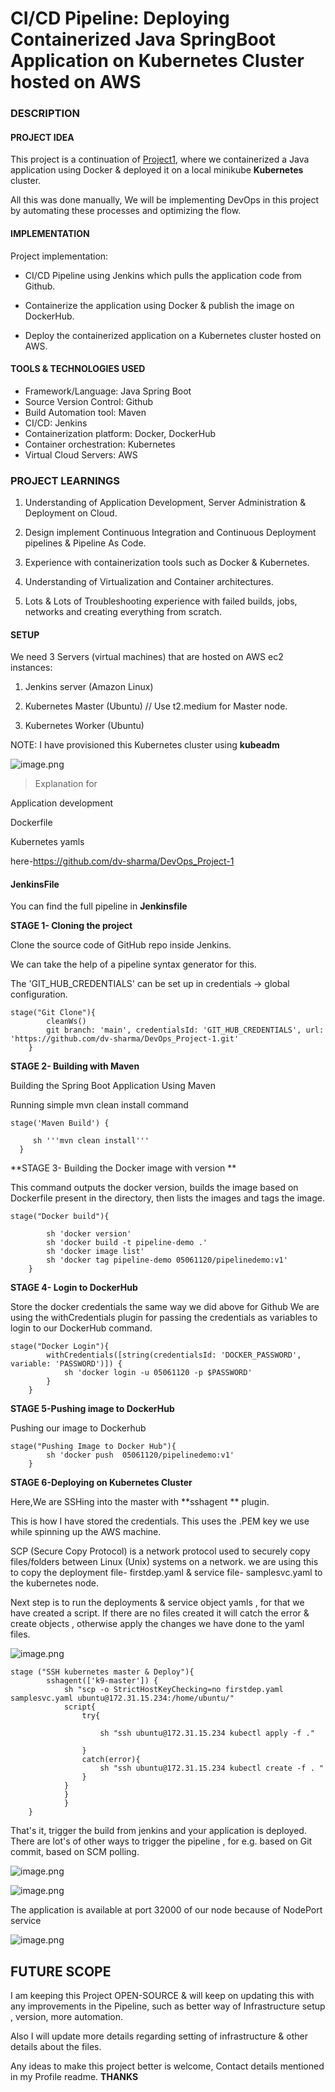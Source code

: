 # CI/CD Pipeline: Deploying Containerized Java SpringBoot Application on Kubernetes Cluster hosted on AWS

### DESCRIPTION

#### PROJECT IDEA 

This project is a continuation of [Project1](https://github.com/dv-sharma/DevOps_Project-1), where we containerized a Java application using Docker & deployed it on a local minikube **Kubernetes** cluster.

All this was done manually, We will be implementing DevOps in this project by automating these processes and optimizing the flow.

#### IMPLEMENTATION

Project implementation:

- CI/CD Pipeline using Jenkins which pulls the application code from Github.

- Containerize the application using Docker & publish the image on DockerHub.

- Deploy the containerized application on a Kubernetes cluster hosted on AWS.

#### TOOLS & TECHNOLOGIES USED

- Framework/Language: Java Spring Boot
- Source Version Control: Github
- Build Automation tool: Maven
- CI/CD: Jenkins
- Containerization platform: Docker, DockerHub
- Container orchestration: Kubernetes
- Virtual Cloud Servers: AWS

### PROJECT LEARNINGS

1. Understanding of Application Development, Server Administration & Deployment on Cloud.

2. Design implement Continuous Integration and Continuous Deployment pipelines & Pipeline As Code.

3. Experience with containerization tools such as Docker & Kubernetes.

4. Understanding of Virtualization and Container architectures.

5. Lots & Lots of Troubleshooting experience with failed builds, jobs, networks and creating everything from scratch.

#### SETUP

We need 3 Servers (virtual machines) that are hosted on AWS ec2 instances:


1.  Jenkins server (Amazon Linux) 

2. Kubernetes Master (Ubuntu) // Use t2.medium for Master node.

3. Kubernetes Worker (Ubuntu)

NOTE: I have provisioned this Kubernetes cluster using **kubeadm**



![image.png](https://cdn.hashnode.com/res/hashnode/image/upload/v1643390063430/4b5T_DE3f.png)

> Explanation for 

Application development

Dockerfile 

Kubernetes yamls 

here-https://github.com/dv-sharma/DevOps_Project-1

#### JenkinsFile

You can find the full pipeline in **Jenkinsfile**

**STAGE 1- Cloning the project**

Clone the source code of GitHub repo inside Jenkins.

We can take the help of a pipeline syntax generator for this.

The 'GIT_HUB_CREDENTIALS' can be set up in credentials -> global configuration.


```
stage("Git Clone"){
        cleanWs()
        git branch: 'main', credentialsId: 'GIT_HUB_CREDENTIALS', url: 'https://github.com/dv-sharma/DevOps_Project-1.git'
    }
```

**STAGE 2- Building with Maven**

Building the Spring Boot Application Using Maven

Running simple mvn clean install command

```
stage('Maven Build') {

     sh '''mvn clean install'''
  }
```

**STAGE 3- Building the Docker image with version **

This command outputs the docker version, builds the image based on Dockerfile present in the directory, then lists the images and tags the image.


```
stage("Docker build"){

        sh 'docker version'
        sh 'docker build -t pipeline-demo .'
        sh 'docker image list'
        sh 'docker tag pipeline-demo 05061120/pipelinedemo:v1'
    }
```

**STAGE 4- Login to DockerHub**

Store the docker credentials the same way we did above for Github
We are using the withCredentials plugin for passing the credentials as variables to login to our DockerHub command.


```
stage("Docker Login"){
        withCredentials([string(credentialsId: 'DOCKER_PASSWORD', variable: 'PASSWORD')]) {
            sh 'docker login -u 05061120 -p $PASSWORD'
        }
    }
```

**STAGE 5-Pushing image to DockerHub**

Pushing our image to Dockerhub

```.
stage("Pushing Image to Docker Hub"){
        sh 'docker push  05061120/pipelinedemo:v1'
    }
```

**STAGE 6-Deploying on Kubernetes Cluster**

Here,We are SSHing into the master with **sshagent ** plugin.

This is how I have stored the credentials. This uses the .PEM key we use while spinning up the AWS machine.

SCP (Secure Copy Protocol) is a network protocol used to securely copy files/folders between Linux (Unix) systems on a network.
we are using this to copy the deployment file- firstdep.yaml & service file- samplesvc.yaml to the kubernetes node.

Next step is to run the deployments & service object yamls , for that we have created a script. If there are no files created it will catch the error & create objects , otherwise apply the changes we have done to the yaml files.

![image.png](https://cdn.hashnode.com/res/hashnode/image/upload/v1643396402323/kmKBmL_Es.png)

```
stage ("SSH kubernetes master & Deploy"){
        sshagent(['k9-master']) {
            sh "scp -o StrictHostKeyChecking=no firstdep.yaml samplesvc.yaml ubuntu@172.31.15.234:/home/ubuntu/"
            script{
                try{
                    
                    sh "ssh ubuntu@172.31.15.234 kubectl apply -f ."
                    
                }
                catch(error){
                    sh "ssh ubuntu@172.31.15.234 kubectl create -f . "
                }                
            }
            }
            }
    }
```

That's it, trigger the build from jenkins and your application is deployed. There are lot's of other ways to trigger the pipeline , for e.g. based on Git commit, based on SCM polling. 

![image.png](https://cdn.hashnode.com/res/hashnode/image/upload/v1643397256931/tg4673kTW.png)


![image.png](https://cdn.hashnode.com/res/hashnode/image/upload/v1643397490959/4yi6vXnXF.png)

The application is available at port 32000 of our node because of NodePort service


![image.png](https://cdn.hashnode.com/res/hashnode/image/upload/v1643446777403/MubycHgKW.png)


##  FUTURE SCOPE

I am keeping this Project OPEN-SOURCE & will keep on updating this with any improvements in the Pipeline, such as better way of Infrastructure setup , version, more automation.

Also I will update more details regarding setting of infrastructure & other details about the files.

Any ideas to make this project better is welcome, Contact details mentioned in my Profile readme.
**THANKS**






